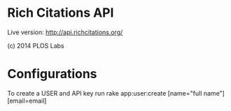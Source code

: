 Rich Citations API
==================
Live version: http://api.richcitations.org/

(c) 2014 PLOS Labs

Configurations
==============

To create a USER and API key run
rake app:user:create [name="full name"] [email=email]

